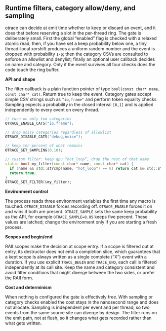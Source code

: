 ## Runtime filters, category allow/deny, and sampling

otrace can decide at emit time whether to keep or discard an event, and it does that before reserving a slot in the per-thread ring. The gate is deliberately small. First the global “enabled” flag is checked with a relaxed atomic read; then, if you have set a keep probability below one, a tiny thread-local xorshift produces a uniform random number and the event is dropped with probability `1-p`; then the category CSVs are consulted to enforce an allowlist and denylist; finally an optional user callback decides on name and category. Only if the event survives all four checks does the code touch the ring buffer.

**API and shape**

The filter callback is a plain function pointer of type `bool(const char* name, const char* cat)`. Return true to keep the event. Category gates accept simple CSV strings such as `"io,frame"` and perform token equality checks. Sampling expects a probability in the closed interval `[0,1]` and is applied independently to every event on every thread.
```cpp
// turn on only two categories
OTRACE_ENABLE_CATS("io,frame");

// drop noisy categories regardless of allowlist
OTRACE_DISABLE_CATS("debug,noise");

// keep ten percent of what remains
OTRACE_SET_SAMPLING(0.10);

// custom filter: keep gpu “hot_loop”, drop the rest of that name
static bool my_filter(const char* name, const char* cat) {
  if (name && std::strcmp(name, "hot_loop") == 0) return cat && std::strcmp(cat, "gpu") == 0;
  return true;
}
OTRACE_SET_FILTER(&my_filter);
```
**Environment control**

The process reads three environment variables the first time any macro is touched. `OTRACE_DISABLE` forces recording off. `OTRACE_ENABLE` forces it on and wins if both are present. `OTRACE_SAMPLE` sets the same keep probability as the API, for example `OTRACE_SAMPLE=0.05` keeps five percent. These values are latched; change the environment only if you are starting a fresh process.

**Scopes and begin/end**

RAII scopes make the decision at scope entry. If a scope is filtered out at entry, its destructor does not emit a completion slice, which guarantees that a kept scope is always written as a single complete (“X”) event with a duration. If you use explicit `TRACE_BEGIN` and `TRACE_END`, each call is filtered independently at its call site. Keep the name and category consistent and avoid filter conditions that might diverge between the two sides, or prefer the RAII form.

**Cost and determinism**

When nothing is configured the gate is effectively free. With sampling or category checks enabled the cost stays in the nanosecond range and does not allocate. Sampling is independent per event and per thread, so two events from the same source site can diverge by design. The filter runs on the emit path, not at flush, so it changes what gets recorded rather than what gets written.
